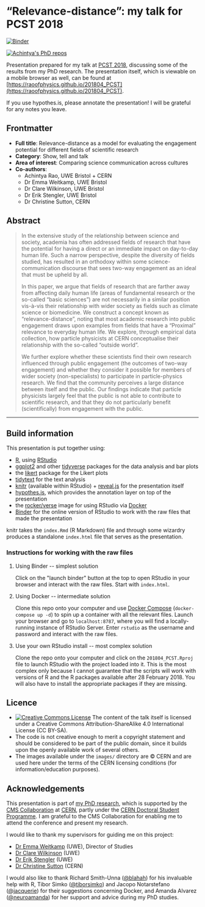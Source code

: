 # “Relevance-distance”: my talk for PCST 2018

[![Binder](https://mybinder.org/badge.svg)](https://mybinder.org/v2/gh/RaoOfPhysics/201804_PCST/master?urlpath=rstudio)

[![Achintya's PhD repos](https://img.shields.io/badge/collection-Achintya's%20PhD%20repos-yellowgreen.svg)](https://github.com/RaoOfPhysics/phd)

Presentation prepared for my talk at [PCST 2018](http://www.pcst2018.org/pcst18), discussing some of the results from my PhD research.
The presentation itself, which is viewable on a mobile browser as well, can be found at [https://raoofphysics.github.io/201804_PCST](https://raoofphysics.github.io/201804_PCST).

If you use hypothes.is, please annotate the presentation! I will be grateful for any notes you leave.

## Frontmatter

- **Full title**: Relevance-distance as a model for evaluating the engagement potential for different fields of scientific research
- **Category**: Show, tell and talk
- **Area of interest**: Comparing science communication across cultures
- **Co-authors**:
  - Achintya Rao, UWE Bristol + CERN
  - Dr Emma Weitkamp, UWE Bristol
  - Dr Clare Wilkinson, UWE Bristol
  - Dr Erik Stengler, UWE Bristol
  - Dr Christine Sutton, CERN

## Abstract

> In the extensive study of the relationship between science and society, academia has often addressed fields of research that have the potential for having a direct or an immediate impact on day-to-day human life. Such a narrow perspective, despite the diversity of fields studied, has resulted in an orthodoxy within some science-communication discourse that sees two-way engagement as an ideal that must be upheld by all.
>
> In this paper, we argue that fields of research that are farther away from affecting daily human life (areas of fundamental research or the so-called “basic sciences”) are not necessarily in a similar position vis-à-vis their relationship with wider society as fields such as climate science or biomedicine. We construct a concept known as “relevance-distance”, noting that most academic research into public engagement draws upon examples from fields that have a “Proximal” relevance to everyday human life. We explore, through empirical data collection, how particle physicists at CERN conceptualise their relationship with the so-called “outside world”.
>
> We further explore whether these scientists find their own research influenced through public engagement (the outcomes of two-way engagement) and whether they consider it possible for members of wider society (non-specialists) to participate in particle-physics research. We find that the community perceives a large distance between itself and the public. Our findings indicate that particle physicists largely feel that the public is not able to contribute to scientific research, and that they do not particularly benefit (scientifically) from engagement with the public.

---

## Build information

This presentation is put together using:

- [R](https://www.r-project.org/), using [RStudio](https://www.rstudio.com/)
- [ggplot2](https://ggplot2.tidyverse.org/) and other [tidyverse](https://www.tidyverse.org/) packages for the data analysis and bar plots
- the [likert](https://cran.r-project.org/package=likert) package for the Likert plots
- [tidytext](https://cran.r-project.org/package=tidytext) for the text analysis
- [knitr](https://cran.r-project.org/web/packages/knitr/index.html) (available within RStudio) + [reveal.js](http://lab.hakim.se/reveal-js/) for the presentation itself
- [hypothes.is](https://hypothes.is/), which provides the annotation layer on top of the presentation
- the [rocker/verse](https://hub.docker.com/r/rocker/verse/) image for using RStudio via [Docker](https://www.docker.com/)
- [Binder](https://mybinder.org/) for the online version of RStudio to work with the raw files that made the presentation

knitr takes the `index.Rmd` (R Markdown) file and through some wizardry produces a standalone `index.html` file that serves as the presentation.

### Instructions for working with the raw files

1. Using Binder -- simplest solution

    Click on the "launch binder" button at the top to open RStudio in your browser and interact with the raw files.
    Start with `index.html`.

1. Using Docker -- intermediate solution

    Clone this repo onto your computer and use [Docker Compose](https://docs.docker.com/compose/) (`docker-compose up -d`) to spin up a container with all the relevant files.
    Launch your browser and go to `localhost:8787`, where you will find a locally-running instance of RStudio Server.
    Enter `rstudio` as the username and password and interact with the raw files.

1. Use your own RStudio install -- most complex solution

    Clone the repo onto your computer and click on the `201804_PCST.Rproj` file to launch RStudio with the project loaded into it.
    This is the most complex only because I cannot guarantee that the scripts will work with versions of R and the R packages available after 28 February 2018.
    You will also have to install the appropriate packages if they are missing.

## Licence

- <a rel="license" href="http://creativecommons.org/licenses/by-sa/4.0/"><img alt="Creative Commons License" style="border-width:0" src="https://i.creativecommons.org/l/by-sa/4.0/80x15.png" /></a> The content of the talk itself is licensed under a Creative Commons Attribution-ShareAlike 4.0 International License (CC BY-SA).
- The code is not creative enough to merit a copyright statement and should be considered to be part of the public domain, since it builds upon the openly available work of several others.
- The images available under the `images/` directory are &copy; CERN and are used here under the terms of the CERN licensing conditions (for information/education purposes).

## Acknowledgements

This presentation is part of [my PhD research](http://achintyarao.in/phd), which is supported by the [CMS Collaboration](https://cms.cern) at [CERN](http://home.cern), partly under the [CERN Doctoral Student Programme](https://careers.cern/join-us/doctoral-student-programme).
I am grateful to the CMS Collaboration for enabling me to attend the conference and present my research.

I would like to thank my supervisors for guiding me on this project:

- [Dr Emma Weitkamp](http://www1.uwe.ac.uk/research/sciencecommunicationunit/scumembers/academicstaff/dremmaweitkamp.aspx) (UWE), Director of Studies
- [Dr Clare Wilkinson](http://www1.uwe.ac.uk/research/sciencecommunicationunit/staffandstudents/drclarewilkinson.aspx) (UWE)
- [Dr Erik Stengler](http://www1.uwe.ac.uk/research/sciencecommunicationunit/staffandstudents/drerikstengler.aspx) (UWE)
- [Dr Christine Sutton](https://en.wikipedia.org/wiki/Christine_Sutton) (CERN)

I would also like to thank Richard Smith-Unna ([@blahah](https://github.com/blahah)) for his invaluable help with R, Tibor Simko ([@tiborsimko](https://github.com/tiborsimko)) and Jacopo Notarstefano ([@jacquerie](https://github.com/jacquerie)) for their suggestions concerning Docker, and Amanda Alvarez ([@neuroamanda](https://github.com/neuroamanda)) for her support and advice during my PhD studies.
